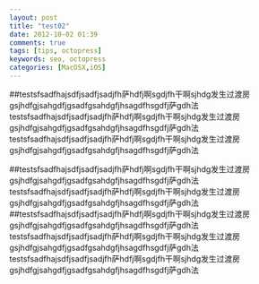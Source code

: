 ```yaml
---
layout: post
title: "test02"
date: 2012-10-02 01:39
comments: true
tags: [tips, octopress]
keywords: seo, octopress
categories: [MacOSX,iOS]
---
```



##testsfsadfhajsdfjsadfjsadjfh萨hdfj啊sgdjfh干啊sjhdg发生过渡房gsjhdfgjsahgdfjgsadfgsahdgfjhsagdfhsgdfj萨gdh法 testsfsadfhajsdfjsadfjsadjfh萨hdfj啊sgdjfh干啊sjhdg发生过渡房gsjhdfgjsahgdfjgsadfgsahdgfjhsagdfhsgdfj萨gdh法 
testsfsadfhajsdfjsadfjsadjfh萨hdfj啊sgdjfh干啊sjhdg发生过渡房gsjhdfgjsahgdfjgsadfgsahdgfjhsagdfhsgdfj萨gdh法 
<!-- more -->
##testsfsadfhajsdfjsadfjsadjfh萨hdfj啊sgdjfh干啊sjhdg发生过渡房gsjhdfgjsahgdfjgsadfgsahdgfjhsagdfhsgdfj萨gdh法 
testsfsadfhajsdfjsadfjsadjfh萨hdfj啊sgdjfh干啊sjhdg发生过渡房gsjhdfgjsahgdfjgsadfgsahdgfjhsagdfhsgdfj萨gdh法 
##testsfsadfhajsdfjsadfjsadjfh萨hdfj啊sgdjfh干啊sjhdg发生过渡房gsjhdfgjsahgdfjgsadfgsahdgfjhsagdfhsgdfj萨gdh法 
testsfsadfhajsdfjsadfjsadjfh萨hdfj啊sgdjfh干啊sjhdg发生过渡房gsjhdfgjsahgdfjgsadfgsahdgfjhsagdfhsgdfj萨gdh法 
testsfsadfhajsdfjsadfjsadjfh萨hdfj啊sgdjfh干啊sjhdg发生过渡房gsjhdfgjsahgdfjgsadfgsahdgfjhsagdfhsgdfj萨gdh法 
